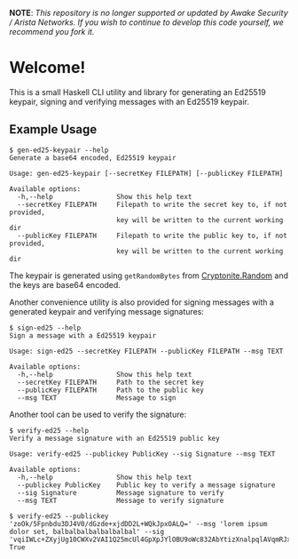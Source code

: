 **NOTE**: _This repository is no longer supported or updated by Awake Security / Arista Networks. If you wish to continue to develop this code yourself, we recommend you fork it._</code>

# Welcome!

This is a small Haskell CLI utility and library for generating an Ed25519
keypair, signing and verifying messages with an Ed25519 keypair.

## Example Usage

```shell
$ gen-ed25-keypair --help
Generate a base64 encoded, Ed25519 keypair

Usage: gen-ed25-keypair [--secretKey FILEPATH] [--publicKey FILEPATH]

Available options:
  -h,--help                Show this help text
  --secretKey FILEPATH     Filepath to write the secret key to, if not provided,
                           key will be written to the current working dir
  --publicKey FILEPATH     Filepath to write the public key to, if not provided,
                           key will be written to the current working dir
```

The keypair is generated using `getRandomBytes` from [Cryptonite.Random](https://hackage.haskell.org/package/cryptonite-0.22/docs/Crypto-Random.html) and the keys are base64 encoded.

Another convenience utility is also provided for signing messages with a generated keypair and verifying message signatures:

```shell
$ sign-ed25 --help
Sign a message with a Ed25519 keypair

Usage: sign-ed25 --secretKey FILEPATH --publicKey FILEPATH --msg TEXT

Available options:
  -h,--help                Show this help text
  --secretKey FILEPATH     Path to the secret key
  --publicKey FILEPATH     Path to the public key
  --msg TEXT               Message to sign
```

Another tool can be used to verify the signature:
```shell
$ verify-ed25 --help
Verify a message signature with an Ed25519 public key

Usage: verify-ed25 --publickey PublicKey --sig Signature --msg TEXT

Available options:
  -h,--help                Show this help text
  --publickey PublicKey    Public key to verify a message signature
  --sig Signature          Message signature to verify
  --msg TEXT               Message to verify signature
```

```shell
$ verify-ed25 --publickey 'zoOk/5Fpnbdu3DJ4V0/dGzde+xjdDD2L+WQkJpxOALQ=' --msg 'lorem ipsum dolor set, balbalbalbalbalbalbal' --sig 'vqiIWLc+ZXyjUg10CWXv2VAI1Q25mcUl4GpXpJYlOBU9oWc832AbYtizXnalpqlAVqmRJxLETXIa7zxEQJzADg=='
True
```


